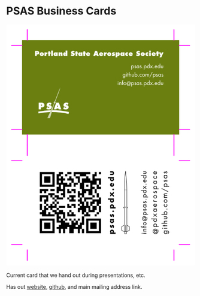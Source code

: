 # PSAS Business Cards

![Card preview](preview.png)

Current card that we hand out during presentations, etc.

Has out [website](http://psas.pdx.edu), [github](https://github.com/psas), and main mailing address link.
